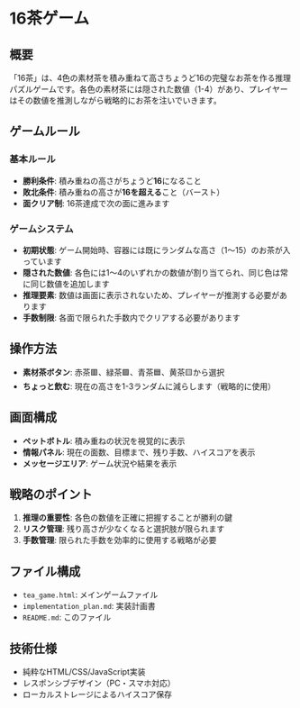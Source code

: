 # 16茶ゲーム

## 概要
「16茶」は、4色の素材茶を積み重ねて高さちょうど16の完璧なお茶を作る推理パズルゲームです。各色の素材茶には隠された数値（1-4）があり、プレイヤーはその数値を推測しながら戦略的にお茶を注いでいきます。

## ゲームルール

### 基本ルール
- **勝利条件**: 積み重ねの高さがちょうど**16**になること
- **敗北条件**: 積み重ねの高さが**16を超える**こと（バースト）
- **面クリア制**: 16茶達成で次の面に進みます

### ゲームシステム
- **初期状態**: ゲーム開始時、容器には既にランダムな高さ（1～15）のお茶が入っています
- **隠された数値**: 各色には1～4のいずれかの数値が割り当てられ、同じ色は常に同じ数値を追加します
- **推理要素**: 数値は画面に表示されないため、プレイヤーが推測する必要があります
- **手数制限**: 各面で限られた手数内でクリアする必要があります

## 操作方法
- **素材茶ボタン**: 赤茶🟥、緑茶🟩、青茶🟦、黄茶🟨から選択
- **ちょっと飲む**: 現在の高さを1-3ランダムに減らします（戦略的に使用）

## 画面構成
- **ペットボトル**: 積み重ねの状況を視覚的に表示
- **情報パネル**: 現在の面数、目標まで、残り手数、ハイスコアを表示
- **メッセージエリア**: ゲーム状況や結果を表示

## 戦略のポイント
1. **推理の重要性**: 各色の数値を正確に把握することが勝利の鍵
2. **リスク管理**: 残り高さが少なくなると選択肢が限られます
3. **手数管理**: 限られた手数を効率的に使用する戦略が必要

## ファイル構成
- `tea_game.html`: メインゲームファイル
- `implementation_plan.md`: 実装計画書
- `README.md`: このファイル

## 技術仕様
- 純粋なHTML/CSS/JavaScript実装
- レスポンシブデザイン（PC・スマホ対応）
- ローカルストレージによるハイスコア保存